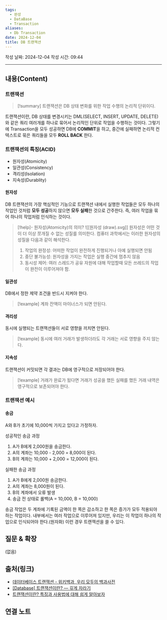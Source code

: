 ```yaml
---
tags:
  - 완성
  - DataBase
  - Transaction
aliases:
  - Db Transaction
date: 2024-12-04
title: DB 트랜잭션
---
```

작성 날짜: 2024-12-04
작성 시간: 09:44


----
## 내용(Content)

### 트랜잭션

>[!summary]
>트랜잭션은 DB 상태 변화를 위한 작업 수행의 논리적 단위이다.

트랜잭션이란, DB 상태를 변경시키는 DML(SELECT, INSERT, UPDATE, DELETE)와 같은 쿼리 여러개를 하나로 묶어서 논리적인 단위로 작업을 수행하는 것이다. 그렇기에 Transaction을 모두 성공하면 DB에 **COMMIT**을 하고, 중간에 실패하면 논리적 컨텍스트로 묶은 쿼리들을 모두 **ROLL BACK** 한다. 

### 트랜잭션의 특징(ACID)

- 원자성(Atomicity)
- 일관성(Consistency)
- 격리성(Isolation)
- 지속성(Durablity)

#### 원자성

DB 트랜잭션의 가장 핵심적인 기능으로 트랜잭션 내에서 실행한 작업들은 모두 하나의 작업인 것처럼 **모두 성공**하지 않으면 **모두 실패**한 것으로 간주한다. 즉, 여러 작업을 묶어 하나의 작업처럼 인식하는 것이다.

>[!help]- 원자성(Atomicity)의 의미?
>![[원자성 (draw).svg]]
>원자성은 어떤 것이 더 이상 쪼개질 수 없는 성질를 의미한다. 컴퓨터 과학에서는 이러한 원자성의 성질을 다음과 같이 해석한다.
>1. 작업의 완정성: 어떠한 작업이 완전하게 진행되거나 아예 실행되면 안됨
>2. 중단 불가능성: 원자성을 가지는 작업은 실행 중간에 멈추지 않음
>3. 동시성 제어: 여러 스레드가 공유 자원에 대해 작업할때 모든 쓰레드의 작업이 완전이 이루어져야 함.

#### 일관성

DB에서 정한 제약 조건을 반드시 지켜야 한다.

>[!example]
>계좌 잔액이 마이너스가 되면 안된다.

#### 격리성

동시에 실행되는 트랜잭션들이 서로 영향을 끼치면 안된다.

>[!example]
>동시에 여러 거래가 발생하더라도 각 거래는 서로 영향을 주지 않는다.


#### 지속성

트랜잭션이 커밋되면 각 결과는 DB에 영구적으로 저장되어야 한다.

>[!example]
>거래가 완료가 됬다면 거래가 성공을 했든 실패를 했든 거래 내역은 영구적으로 보존되어야 한다.

### 트랜잭션 예시

#### 송금

A와 B가 초기에 10,000씩 가지고 있다고 가정하자.

성공적인 송금 과정

1. A가 B에게 2,000원을 송금한다.
2. A의 계좌는 10,000 - 2,000 = 8,000이 된다.
3. B의 계좌는 10,000 + 2,000 = 12,000이 된다.

실패한 송금 과정

1. A가 B에게 2,000원 송금한다.
2. A의 계좌는 8,000원이 된다.
3. B의 계좌에서 오류 발생
4. 송금 전 상태로 롤백(A = 10,000, B = 10,000)

송금 작업은 두 계좌에 기록된 금액이 한 쪽은 감소하고 한 쪽은 증가가 모두 적용되야 하는 작업이다. 내부에서는 여러 작업으로 이루어져 있지만, 우리는 이 작업이 하나의 작업으로 인식되어야 한다.(원자화) 이런 경우 트랜잭션을 쓸 수 있다.



## 질문 & 확장

(없음)

## 출처(링크)

- [데이터베이스 트랜잭션 - 위키백과, 우리 모두의 백과사전](https://ko.wikipedia.org/wiki/%EB%8D%B0%EC%9D%B4%ED%84%B0%EB%B2%A0%EC%9D%B4%EC%8A%A4_%ED%8A%B8%EB%9E%9C%EC%9E%AD%EC%85%98)
- [\[Database\] 트랜잭션이란? — 깊게 자라기](https://devjem.tistory.com/27#%ED%8A%B8%EB%9E%9C%EC%9E%AD%EC%85%98%EC%9D%98%20%ED%8A%B9%EC%84%B1(ACID)-1)
- [트랜잭션이란? 특징과 사용법에 대해 쉽게 알아보자](https://hstory0208.tistory.com/entry/%ED%8A%B8%EB%9E%9C%EC%9E%AD%EC%85%98%EC%9D%B4%EB%9E%80-%ED%8A%B9%EC%A7%95%EA%B3%BC-%EC%82%AC%EC%9A%A9%EB%B2%95%EC%97%90-%EB%8C%80%ED%95%B4-%EC%89%BD%EA%B2%8C-%EC%95%8C%EC%95%84%EB%B3%B4%EC%9E%90)

## 연결 노트










